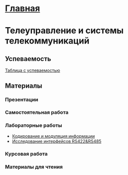 # [Главная](./)

# Телеуправление и системы телекоммуникаций

## Успеваемость
[Таблица с успеваемостью](https://disk.yandex.ru/i/fUrg1myRGMlYCA)

## Материалы

### Презентации

### Самостоятельная работа

### Лабораторные работы
* [Кодирование и модуляция информации](content/LR1.pdf)
* [Исследование интерфейсов RS422&RS485](content/LR2.pdf)
  
### Курсовая работа

### Материалы для чтения
